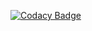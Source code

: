 [![Codacy Badge](https://api.codacy.com/project/badge/Grade/fb9c1efc681f40759ea99d4aeffd486c)](https://www.codacy.com/manual/IncPlusPlus/bigtoolbox-parent?utm_source=github.com&amp;utm_medium=referral&amp;utm_content=IncPlusPlus/bigtoolbox-parent&amp;utm_campaign=Badge_Grade)